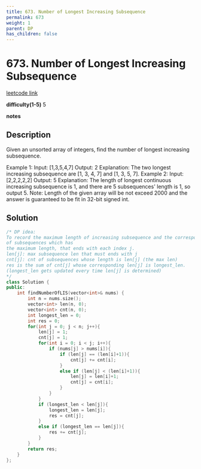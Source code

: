 ```yaml
---
title: 673. Number of Longest Increasing Subsequence
permalink: 673
weight: 1
parent: DP
has_children: false
---
```

# 673. Number of Longest Increasing Subsequence
[leetcode link](https://leetcode.com/problems/number-of-longest-increasing-subsequence/)

**difficulty(1-5)** 
5

**notes**   


## Description
Given an unsorted array of integers, find the number of longest increasing subsequence.

Example 1:
Input: [1,3,5,4,7]
Output: 2
Explanation: The two longest increasing subsequence are [1, 3, 4, 7] and [1, 3, 5, 7].
Example 2:
Input: [2,2,2,2,2]
Output: 5
Explanation: The length of longest continuous increasing subsequence is 1, and there are 5 subsequences' length is 1, so output 5.
Note: Length of the given array will be not exceed 2000 and the answer is guaranteed to be fit in 32-bit signed int.

## Solution
```c++
/* DP idea:
To record the maximum length of increasing subsequence and the corresponding counts 
of subsequences which has
the maximum length, that ends with each index j.
len[j]: max subsequence len that must ends with j
cnt[j]: cnt of subsequences whose length is len[j] (the max len)
res is the sum of cnt[j] whose corresponding len[j] is longest_len. 
(longest_len gets updated every time len[j] is determined)
*/
class Solution {
public:
    int findNumberOfLIS(vector<int>& nums) {
        int n = nums.size();
        vector<int> len(n, 0);
        vector<int> cnt(n, 0);
        int longest_len = 0;
        int res = 0;
        for(int j = 0; j < n; j++){
            len[j] = 1;
            cnt[j] = 1;
            for(int i = 0; i < j; i++){
                if (nums[j] > nums[i]){
                    if (len[j] == (len[i]+1)){
                        cnt[j] += cnt[i];
                    }
                    else if (len[j] < (len[i]+1)){
                        len[j] = len[i]+1;
                        cnt[j] = cnt[i];
                    }
                }
            }
            if (longest_len < len[j]){
                longest_len = len[j];
                res = cnt[j];
            }
            else if (longest_len == len[j]){
                res += cnt[j];
            }
        }
        return res;
    }
};
```

<!-- 
Default label
{: .label }

Blue label
{: .label .label-blue }

Stable
{: .label .label-green }

New release
{: .label .label-purple }

Coming soon
{: .label .label-yellow }

Deprecated
{: .label .label-red } -->

